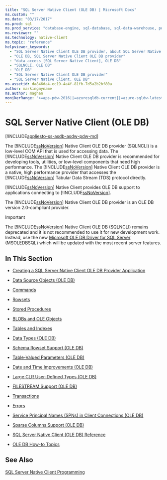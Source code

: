 ```yaml
---
title: "SQL Server Native Client (OLE DB) | Microsoft Docs"
ms.custom: ""
ms.date: "03/17/2017"
ms.prod: sql
ms.prod_service: "database-engine, sql-database, sql-data-warehouse, pdw"
ms.reviewer: ""
ms.technology: native-client
ms.topic: "reference"
helpviewer_keywords: 
  - "SQL Server Native Client OLE DB provider, about SQL Server Native Client OLE DB provider"
  - "OLE DB, SQL Server Native Client OLE DB provider"
  - "data access [SQL Server Native Client], OLE DB"
  - "SQLNCLI, OLE DB"
  - "OLE DB"
  - "SQL Server Native Client OLE DB provider"
  - "SQL Server Native Client, OLE DB"
ms.assetid: da846da4-ec19-4a4f-81fb-7d5a2b2bf80a
author: markingmyname
ms.author: maghan
monikerRange: ">=aps-pdw-2016||=azuresqldb-current||=azure-sqldw-latest||>=sql-server-2016||=sqlallproducts-allversions||>=sql-server-linux-2017||=azuresqldb-mi-current"
---
```

# SQL Server Native Client (OLE DB)
[!INCLUDE[appliesto-ss-asdb-asdw-pdw-md](../../../includes/appliesto-ss-asdb-asdw-pdw-md.md)]

The [!INCLUDE[ssNoVersion](../../../includes/ssnoversion-md.md)] Native Client OLE DB provider (SQLNCLI) is a low-level COM API that is used for accessing data. The [!INCLUDE[ssNoVersion](../../../includes/ssnoversion-md.md)] Native Client OLE DB provider is recommended for developing tools, utilities, or low-level components that need high performance. The [!INCLUDE[ssNoVersion](../../../includes/ssnoversion-md.md)] Native Client OLE DB provider is a native, high performance provider that accesses the [!INCLUDE[ssNoVersion](../../../includes/ssnoversion-md.md)] Tabular Data Stream (TDS) protocol directly.  
  
 [!INCLUDE[ssNoVersion](../../../includes/ssnoversion-md.md)] Native Client provides OLE DB support to applications connecting to [!INCLUDE[ssNoVersion](../../../includes/ssnoversion-md.md)].  
  
 The [!INCLUDE[ssNoVersion](../../../includes/ssnoversion-md.md)] Native Client OLE DB provider is an OLE DB version 2.0-compliant provider.  
 
> [!IMPORTANT]
> The [!INCLUDE[ssNoVersion](../../../includes/ssnoversion-md.md)] Native Client OLE DB (SQLNCLI) remains deprecated and it is not recommended to use it for new development work. Instead, use the new [Microsoft OLE DB Driver for SQL Server](../../../connect/oledb/oledb-driver-for-sql-server.md) (MSOLEDBSQL) which will be updated with the most recent server features.
  
## In This Section  
  
-   [Creating a SQL Server Native Client OLE DB Provider Application](../../../relational-databases/native-client-ole-db-provider/creating-a-sql-server-native-client-ole-db-provider-application.md)  
  
-   [Data Source Objects &#40;OLE DB&#41;](../../../relational-databases/native-client-ole-db-data-source-objects/data-source-objects-ole-db.md)  
  
-   [Commands](../../../relational-databases/native-client-ole-db-commands/commands.md)  
  
-   [Rowsets](../../../relational-databases/native-client-ole-db-rowsets/rowsets.md)  
  
-   [Stored Procedures](../../../relational-databases/native-client/ole-db/stored-procedures.md)  
  
-   [BLOBs and OLE Objects](../../../relational-databases/native-client-ole-db-blobs/blobs-and-ole-objects.md)  
  
-   [Tables and Indexes](../../../relational-databases/native-client-ole-db-tables-indexes/tables-and-indexes.md)  
  
-   [Data Types &#40;OLE DB&#41;](../../../relational-databases/native-client-ole-db-data-types/data-types-ole-db.md)  
  
-   [Schema Rowset Support &#40;OLE DB&#41;](../../../relational-databases/native-client/ole-db/schema-rowset-support-ole-db.md)  
  
-   [Table-Valued Parameters &#40;OLE DB&#41;](../../../relational-databases/native-client-ole-db-table-valued-parameters/table-valued-parameters-ole-db.md)  
  
-   [Date and Time Improvements &#40;OLE DB&#41;](../../../relational-databases/native-client-ole-db-date-time/date-and-time-improvements-ole-db.md)  
  
-   [Large CLR User-Defined Types &#40;OLE DB&#41;](../../../relational-databases/native-client/ole-db/large-clr-user-defined-types-ole-db.md)  
  
-   [FILESTREAM Support &#40;OLE DB&#41;](../../../relational-databases/native-client/ole-db/filestream-support-ole-db.md)  
  
-   [Transactions](../../../relational-databases/native-client-ole-db-transactions/transactions.md)  
  
-   [Errors](../../../relational-databases/native-client-ole-db-errors/errors.md)  
  
-   [Service Principal Names &#40;SPNs&#41; in Client Connections &#40;OLE DB&#41;](../../../relational-databases/native-client/ole-db/service-principal-names-spns-in-client-connections-ole-db.md)  
  
-   [Sparse Columns Support &#40;OLE DB&#41;](../../../relational-databases/native-client/ole-db/sparse-columns-support-ole-db.md)  
  
-   [SQL Server Native Client &#40;OLE DB&#41; Reference](../../../relational-databases/native-client-ole-db-interfaces/sql-server-native-client-ole-db-interfaces.md)  
  
-   [OLE DB How-to Topics](../../../relational-databases/native-client-ole-db-how-to/ole-db-how-to-topics.md)  
  
## See Also  
 [SQL Server Native Client Programming](../../../relational-databases/native-client/sql-server-native-client-programming.md)  
  
  
